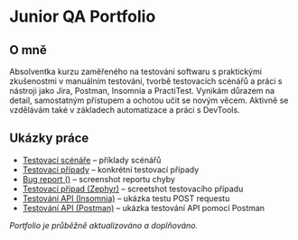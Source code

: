 # Junior QA Portfolio

## O mně
Absolventka kurzu zaměřeného na testování softwaru s praktickými zkušenostmi v manuálním testování, tvorbě testovacích scénářů a práci s nástroji jako Jira, Postman, Insomnia a PractiTest. Vynikám důrazem na detail, samostatným přístupem a ochotou učit se novým věcem. Aktivně se vzdělávám také v základech automatizace a práci s DevTools.

## Ukázky práce
- [Testovací scénáře](files/Test_scenarios.md) – příklady scénářů  
- [Testovací případy](files/Test_cases.md) – konkrétní testovací případy
- [Bug report ()](images/Jira_bug.png) – screenshot reportu chyby  
- [Testovací případ (Zephyr)](files/Jira_Test_Case.md) – screetshot testovacího případu
- [Testování API (Insomnia)](files/Insomnia_POST_OK.md) – ukázka testu POST requestu
- [Testování API (Postman)](files/API_Postman.md) – ukázka testování API pomocí Postman

*Portfolio je průběžně aktualizováno a doplňováno.*
